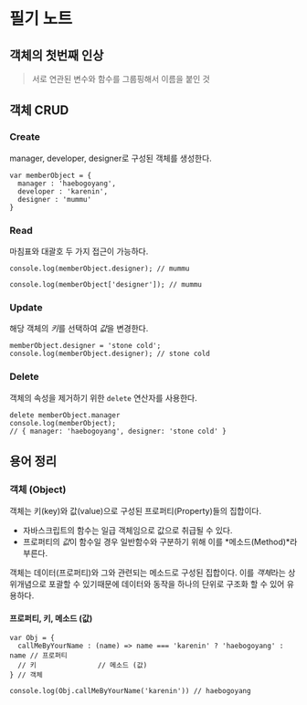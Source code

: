 # 필기 노트

## 객체의 첫번째 인상

> 서로 연관된 변수와 함수를 그룹핑해서 이름을 붙인 것

## 객체 CRUD

### Create

manager, developer, designer로 구성된 객체를 생성한다.

```
var memberObject = {
  manager : 'haebogoyang',
  developer : 'karenin',
  designer : 'mummu'
}
```

### Read

마침표와 대괄호 두 가지 접근이 가능하다.

```
console.log(memberObject.designer); // mummu
```

```
console.log(memberObject['designer']); // mummu
```

### Update

해당 객체의 *키*를 선택하여 *값*을 변경한다.

```
memberObject.designer = 'stone cold';
console.log(memberObject.designer); // stone cold
```

### Delete 

객체의 속성을 제거하기 위한 `delete` 연산자를 사용한다.

```
delete memberObject.manager
console.log(memberObject);
// { manager: 'haebogoyang', designer: 'stone cold' }
```

## 용어 정리

### 객체 (Object)

객체는 키(key)와 값(value)으로 구성된 프로퍼티(Property)들의 집합이다.

* 자바스크립트의 함수는 일급 객체임으로 값으로 취급될 수 있다.
* 프로퍼티의 *값*이 함수일 경우 일반함수와 구분하기 위해 이를 *메소드(Method)*라 부른다.

객체는 데이터(프로퍼티)와 그와 관련되는 메소드로 구성된 집합이다. 이를 *객체*라는 상위개념으로 포괄할 수 있기때문에 데이터와 동작을 하나의 단위로 구조화 할 수 있어 유용하다.

#### 프로퍼티, 키, 메소드 (값)

```
var Obj = {
  callMeByYourName : (name) => name === 'karenin' ? 'haebogoyang' : name // 프로퍼티
  // 키               // 메소드 (값)
} // 객체

console.log(Obj.callMeByYourName('karenin')) // haebogoyang
```